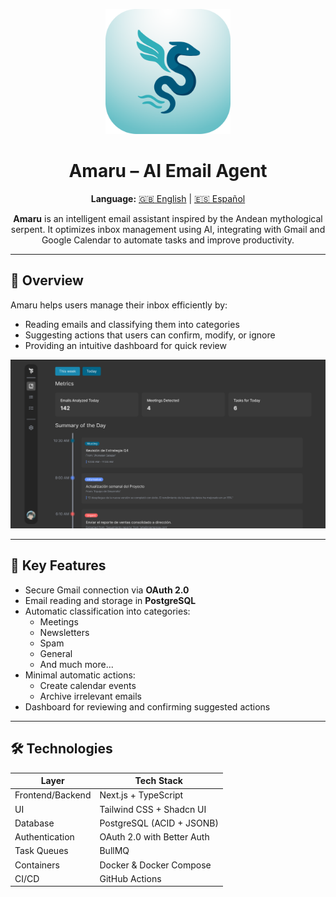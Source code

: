 <p align="center">
  <img src="./assets/amaru-logo.png" alt="Amaru Logo" width="200"/>
</p>

<h1 align="center">Amaru – AI Email Agent</h1>
<p align="center">
  <strong>Language:</strong> 
  <a href="README.md">🇬🇧 English</a> | 
  <a href="README_es.md">🇪🇸 Español</a>
</p>

<p align="center">
  <strong>Amaru</strong> is an intelligent email assistant inspired by the Andean mythological serpent. It optimizes inbox management using AI, integrating with Gmail and Google Calendar to automate tasks and improve productivity.
</p>

---

## 📌 Overview

Amaru helps users manage their inbox efficiently by:

- Reading emails and classifying them into categories
- Suggesting actions that users can confirm, modify, or ignore
- Providing an intuitive dashboard for quick review

<p align="center">
  <img src="./assets/dashboard.png" alt="Dashboard Placeholder" width="600"/>
</p>

---

## 🔑 Key Features

- Secure Gmail connection via **OAuth 2.0**  
- Email reading and storage in **PostgreSQL**  
- Automatic classification into categories:
  - Meetings
  - Newsletters
  - Spam
  - General
  - And much more...
- Minimal automatic actions:
  - Create calendar events
  - Archive irrelevant emails
- Dashboard for reviewing and confirming suggested actions  

---

## 🛠 Technologies

| Layer              | Tech Stack                          |
|-------------------|-----------------------------------|
| Frontend/Backend  | Next.js + TypeScript               |
| UI                | Tailwind CSS + Shadcn UI           |
| Database          | PostgreSQL (ACID + JSONB)         |
| Authentication    | OAuth 2.0 with Better Auth        |
| Task Queues       | BullMQ                             |
| Containers        | Docker & Docker Compose            |
| CI/CD             | GitHub Actions                     |
